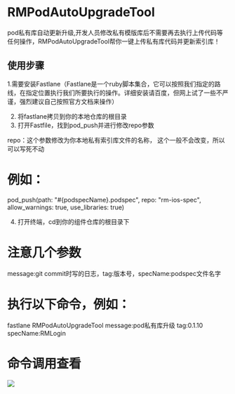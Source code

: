 # RMPodAutoUpgradeTool
pod私有库自动更新升级,开发人员修改私有模版库后不需要再去执行上传代码等任何操作，RMPodAutoUpgradeTool帮你一键上传私有库代码并更新索引库！

## 使用步骤

1.需要安装Fastlane（Fastlane是一个ruby脚本集合，它可以按照我们指定的路线，在指定位置执行我们所要执行的操作。详细安装请百度，但网上试了一些不严谨，强烈建议自己按照官方文档来操作）

2. 将fastlane拷贝到你的本地仓库的根目录
3. 打开Fastfile，找到pod_push并进行修改repo参数

repo：这个参数修改为你本地私有索引库文件的名称， 这个一般不会改变，所以可以写死不动
# 例如：
pod_push(path: "#{podspecName}.podspec", repo: "rm-ios-spec", allow_warnings: true, use_libraries: true)

4. 打开终端，cd到你的组件仓库的根目录下

# 注意几个参数
 message:git commit时写的日志，tag:版本号，specName:podspec文件名字

# 执行以下命令，例如：
fastlane RMPodAutoUpgradeTool message:pod私有库升级 tag:0.1.10 specName:RMLogin

# 命令调用查看
![](https://img-blog.csdnimg.cn/20190307151939975.png?x-oss-process=image/watermark,type_ZmFuZ3poZW5naGVpdGk,shadow_10,text_aHR0cHM6Ly9ibG9nLmNzZG4ubmV0L3NhY3JpZmljZTEyMw==,size_16,color_FFFFFF,t_70)

